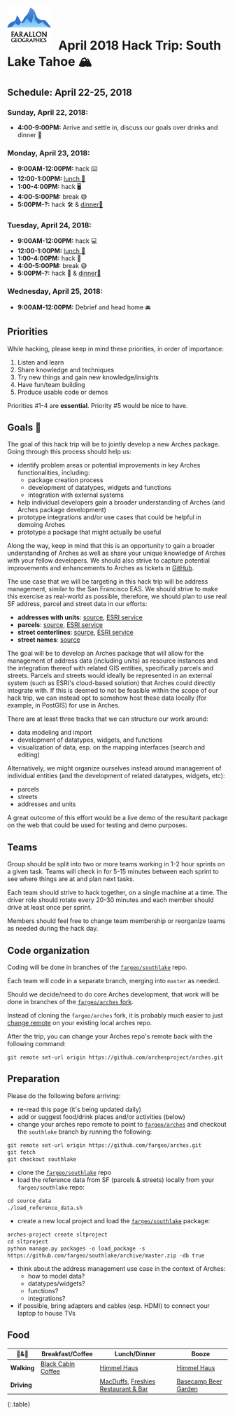 # <img src="img/fargeo.png" style="width: 100px; margin-right:10px;"/> April 2018 Hack Trip: South Lake Tahoe 🏔

## Schedule: April 22-25, 2018

### Sunday, April 22, 2018:
- **4:00-9:00PM:** Arrive and settle in, discuss our goals over drinks and dinner 🍺

### Monday, April 23, 2018:
- **9:00AM-12:00PM:** hack ⌨️
- **12:00-1:00PM:** [lunch 🍴](#food)
- **1:00-4:00PM:** hack 🖥
- **4:00-5:00PM:** break 😅
- **5:00PM-?:** hack 🛠 & [dinner🍴](#food)

### Tuesday, April 24, 2018:
- **9:00AM-12:00PM:** hack 💻
- **12:00-1:00PM:** [lunch 🍴](#food)
- **1:00-4:00PM:** hack 📱
- **4:00-5:00PM:** break 😅
- **5:00PM-?:** hack 🤘 & [dinner🍴](#food)

### Wednesday, April 25, 2018:
- **9:00AM-12:00PM:** Debrief and head home 🚘

## Priorities

While hacking, please keep in mind these priorities, in order of importance:

1. Listen and learn
2. Share knowledge and techniques
3. Try new things and gain new knowledge/insights
4. Have fun/team building
5. Produce usable code or demos

Priorities #1-4 are **essential**.  Priority #5 would be nice to have.

## Goals 💯

The goal of this hack trip will be to jointly develop a new Arches package.  Going through this process should help us:
- identify problem areas or potential improvements in key Arches functionalities, including:
	- package creation process
	- development of datatypes, widgets and functions
	- integration with external systems
- help individual developers gain a broader understanding of Arches (and Arches package development)
- prototype integrations and/or use cases that could be helpful in demoing Arches
- prototype a package that might actually be useful

Along the way, keep in mind that this is an opportunity to gain a broader understanding of Arches as well as share your unique knowledge of Arches with your fellow developers.  We should also strive to capture potential improvements and enhancements to Arches as tickets in [GitHub](https://github.com/archesproject/arches).

The use case that we will be targeting in this hack trip will be address management, similar to the San Francisco EAS.  We should strive to make this exercise as real-world as possible, therefore, we should plan to use real SF address, parcel and street data in our efforts:

- **addresses with units**: [source](https://data.sfgov.org/Geographic-Locations-and-Boundaries/Addresses-with-Units-Enterprise-Addressing-System-/dxjs-vqsy), [ESRI service](https://services8.arcgis.com/jXmOK21AXdxcpkCM/ArcGIS/rest/services/SF_Addresses/FeatureServer?token=uPzaLajXfjKRrDC7jfMIVzQGD8uC6zq_5rx6sb1mM00eE2xj79vRToVoYGr_5xT3IT_iXZ5iEOwLl_Vx3WpHa77gqDTteHT59nKUyf-ai-aETjv5Gs0hhBbOQcXdHx_OthR40wdv1NaJYnzPgLEg_YprU5BdT6Vmrr9elcEncjUuvxGK_pv2h8vcjkgbKLnZ4D1Cs3FEeOvxQ_cn32qsfwfmamu-uzproBfcbaqovJijCPbxjZTy8RsHIBVTjH0A)
- **parcels**: [source](https://data.sfgov.org/Geographic-Locations-and-Boundaries/Recorded-Parcel-Geography-with-Transaction-Date-Hi/3iun-6we5), [ESRI service](https://services8.arcgis.com/jXmOK21AXdxcpkCM/arcgis/rest/services/San_Francisco_Parcels_20180416/FeatureServer/0?token=tTzVkJ7RPpZmqmlxc7xVBaORWK8vIKQenSkbmK13OnDfIHNKaNCIaH3i6Nz1AUbdnqkEsz8HuA-QqYrndP4yyqgov0NUgabK3lOO19erL-YYPtbIhEzahbSeQ0wPkJx1TH7RVL-gJ9m3iBsV9Affr0NczrLunSdj6rsa1Kg4QI8fTWpdgj0VCy7FaANWggjI6b7kDATtb43W9-hHxmndcjEU9S7lBzCfTty1b4GnAF3dmYhoh4ZBLC-XpsLetKEJ)
- **street centerlines**: [source](https://data.sfgov.org/Geographic-Locations-and-Boundaries/San-Francisco-Basemap-Street-Centerlines/7hfy-8sz8), [ESRI service](https://services8.arcgis.com/jXmOK21AXdxcpkCM/arcgis/rest/services/San_Francisco_Basemap_Street_Centerlines/FeatureServer/0?token=1eVJHuG13ctW2abP4MTfWdgbD0mrgiPZ6EvONk3YDAxIBScX36iwyTHGKklFTAVLxWaSXwhDbicB4en-6x_JYdanK5ZgYnX0C-qzDOnh6X4rcVVx1UoOhzs-xi2E2v00yagXR7NwhrPcl4e2KyEdQI_0_Zy_WGyIXsN-5g6MAPKvV3g-N4HYjDUounZUOcxZCdNBz6vmHd-KAFBZSfVEnSi_TFmYC1MaMGWP48lDZMZcqw183ciKwCB_Y9CMh-8U)
- **street names**: [source](https://data.sfgov.org/Geographic-Locations-and-Boundaries/Street-Names/6d9h-4u5v)

The goal will be to develop an Arches package that will allow for the management of address data (including units) as resource instances and the integration thereof with related GIS entities, specifically parcels and streets.  Parcels and streets would ideally be represented in an external system (such as ESRI's cloud-based solution) that Arches could directly integrate with.  If this is deemed to not be feasible within the scope of our hack trip, we can instead opt to somehow host these data locally (for example, in PostGIS) for use in Arches.

There are at least three tracks that we can structure our work around:
- data modeling and import
- development of datatypes, widgets, and functions
- visualization of data, esp. on the mapping interfaces (search and editing)

Alternatively, we might organize ourselves instead around management of individual entities (and the development of related datatypes, widgets, etc):
- parcels
- streets
- addresses and units

A great outcome of this effort would be a live demo of the resultant package on the web that could be used for testing and demo purposes.

## Teams

Group should be split into two or more teams working in 1-2 hour sprints on a given task. Teams will check in for 5-15 minutes between each sprint to see where things are at and plan next tasks.

Each team should strive to hack together, on a single machine at a time.  The driver role should rotate every 20-30 minutes and each member should drive at least once per sprint.

Members should feel free to change team membership or reorganize teams as needed during the hack day.

## Code organization

Coding will be done in branches of the [`fargeo/southlake`](https://github.com/fargeo/southlake) repo.

Each team will code in a separate branch, merging into `master` as needed.

Should we decide/need to do core Arches development, that work will be done in branches of the [`fargeo/arches` fork](https://github.com/fargeo/arches).

Instead of cloning the `fargeo/arches` fork, it is probably much easier to just [change remote](#preparation) on your existing local arches repo.

After the trip, you can change your Arches repo's remote back with the following command:
```
git remote set-url origin https://github.com/archesproject/arches.git
```

## Preparation

Please do the following before arriving:

- re-read this page (it's being updated daily)
- add or suggest food/drink places and/or activities (below)
- change your arches repo remote to point to [`fargeo/arches`](https://github.com/fargeo/arches) and checkout the `southlake` branch by running the following:
```
git remote set-url origin https://github.com/fargeo/arches.git
git fetch
git checkout southlake
```
- clone the [`fargeo/southlake`](https://github.com/fargeo/southlake) repo
- load the reference data from SF (parcels & streets) locally from your `fargeo/southlake` repo:
```
cd source_data
./load_reference_data.sh
```
- create a new local project and load the [`fargeo/southlake`](https://github.com/fargeo/southlake) package:
```
arches-project create sltproject
cd sltproject
python manage.py packages -o load_package -s https://github.com/fargeo/southlake/archive/master.zip -db true
```
- think about the address management use case in the context of Arches:
	- how to model data?
	- datatypes/widgets?
	- functions?
	- integrations?
- if possible, bring adapters and cables (esp. HDMI) to connect your laptop to house TVs 

## Food

🍴&🍻 | **Breakfast/Coffee** | **Lunch/Dinner** | **Booze**
--- | --- | --- | ---
**Walking** | [Black Cabin Coffee](http://www.blackcabincoffee.com/) | [Himmel Haus](https://www.himmelhausslt.com) | [Himmel Haus](https://www.himmelhausslt.com)
**Driving** |  | [MacDuffs](http://macduffspub.com), [Freshies Restaurant & Bar](http://freshiestahoe.com) | [Basecamp Beer Garden](https://www.yelp.com/biz/basecamp-beer-garden-south-lake-tahoe)
{:.table}
